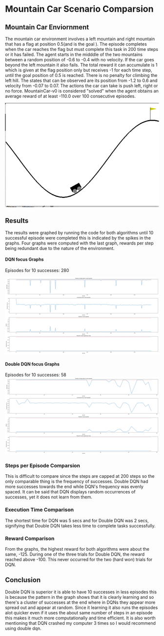 # Mountain Car Scenario Comparsion

## Mountain Car Enviornment
The mountain car environment involves a left mountain and right mountain that has a flag at position 0.5(and is the goal
). The episode completes when the car reaches the flag but must complete this task in 200 time steps or it has failed. The agent starts in the midddle of the two mountains between a random position of  -0.6 to -0.4 with no velocity. If the car goes beyond the left mountain it also fails. The total reward it can accumulate is 1 which is given at the flag position only but receives -1 for each  time step, until the goal position of 0.5 is reached. There is no penalty for climbing the left hill. The states that can be observed are its position from  -1.2 to 0.6 and velocity from -0.07 to 0.07. The actions the car can take is push left, right or no force. MountainCar-v0 is considered "solved" when the agent obtains an average reward of at least -110.0 over 100 consecutive episodes.

![MountainCar](./MountainCar.png)

## Results

The results were graphed by running the code for both algorithms until 10 successful episode were completed this is indicated by the spikes in the graphs. Four graphs were computed with the last graph, rewards per step being redundant due to the nature of the environment. 






#### DQN focus Graphs 
Episodes for 10 successes: 280

![Graph](MountainCar/archiveMountainCarDQN.png)

#### Double DQN focus Graphs 
Episodes for 10 successes: 58
![Graph](MountainCar/ArchiveDoubDQNMountainCar.png)


### Steps per Episode Comparsion
This is difficult to compare since the steps are capped at 200 steps so the only comparable thing is the frequency of successes. Double DQN had more successes towards the end while DQN's frequency was evenly spaced. It can be said that DQN displays random occurrences of successes, yet it does not learn from them. 

### Execution Time Comparison
The shortest time for DQN was 5 secs and for Double DQN was 2 secs, signifying that Double DQN takes less time to complete tasks successfully. 

### Reward Comparison
From the graphs, the highest reward for both algorithms were about the same, -125. During one of the three trials for Double DQN, the reward reached above -100. This never occurred for the two (hard won) trials for DQN.


## Conclusion
Double DQN is superior it is able to have 10 successes in less episodes this is because the pattern in the graph shows that it is clearly learning and so there's a cluster of successes at the end where in DQNs they appear more spread out and appear at random. Since it learning it also runs the episodes alot quicker even if it uses the about same number of steps in an episode this makes it much more computationally and time efficient. It is also worth mentioning that DQN crashed my computer 3 times so I would recommend using double dqn.
